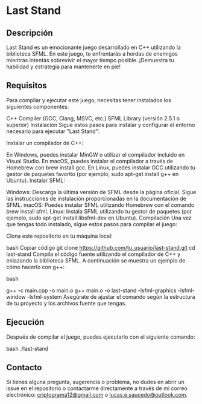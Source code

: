 # Last Stand

## Descripción

Last Stand es un emocionante juego desarrollado en C++ utilizando la biblioteca SFML. En este juego, te enfrentarás a hordas de enemigos mientras intentas sobrevivir el mayor tiempo posible. ¡Demuestra tu habilidad y estrategia para mantenerte en pie!

## Requisitos
Para compilar y ejecutar este juego, necesitas tener instalados los siguientes componentes:

C++ Compiler (GCC, Clang, MSVC, etc.)
SFML Library (versión 2.5.1 o superior)
Instalación
Sigue estos pasos para instalar y configurar el entorno necesario para ejecutar "Last Stand":

Instalar un compilador de C++:

En Windows, puedes instalar MinGW o utilizar el compilador incluido en Visual Studio.
En macOS, puedes instalar el compilador a través de Homebrew con brew install gcc.
En Linux, puedes instalar GCC utilizando tu gestor de paquetes favorito (por ejemplo, sudo apt-get install g++ en Ubuntu).
Instalar SFML:

Windows:
Descarga la última versión de SFML desde la página oficial.
Sigue las instrucciones de instalación proporcionadas en la documentación de SFML.
macOS:
Puedes instalar SFML utilizando Homebrew con el comando brew install sfml.
Linux:
Instala SFML utilizando tu gestor de paquetes (por ejemplo, sudo apt-get install libsfml-dev en Ubuntu).
Compilación
Una vez que tengas todo instalado, sigue estos pasos para compilar el juego:

Clona este repositorio en tu máquina local:

bash
Copiar código
git clone https://github.com/tu_usuario/last-stand.git
cd last-stand
Compila el código fuente utilizando el compilador de C++ y enlazando la biblioteca SFML. A continuación se muestra un ejemplo de cómo hacerlo con g++:

bash

g++ -c main.cpp -o main.o
g++ main.o -o last-stand -lsfml-graphics -lsfml-window -lsfml-system
Asegúrate de ajustar el comando según la estructura de tu proyecto y los archivos fuente que tengas.

## Ejecución
Después de compilar el juego, puedes ejecutarlo con el siguiente comando:

bash
./last-stand

## Contacto
Si tienes alguna pregunta, sugerencia o
 problema, no dudes en abrir un issue en el repositorio o contactarme directamente a través de mi correo electrónico: criptograma12@gmail.com o lucas.e.saucedo@outlook.com.







